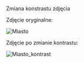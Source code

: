 Zmiana konstrastu zdjęcia

Zdjęcie oryginalne:

![Miasto](https://user-images.githubusercontent.com/81109079/122242479-a4936600-cec3-11eb-9631-6f03d0ce9211.jpg)

Zdjęcie po zmianie kontrastu:

![Miasto_kontrast](https://user-images.githubusercontent.com/81109079/122242553-b37a1880-cec3-11eb-80ed-e0d4c583ff28.jpg)
